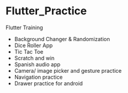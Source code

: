 # Flutter_Practice
Flutter Training

- Background Changer & Randomization
- Dice Roller App
- Tic Tac Toe
- Scratch and win
- Spanish audio app
- Camera/ image picker and gesture practice
- Navigation practice
- Drawer practice for android

